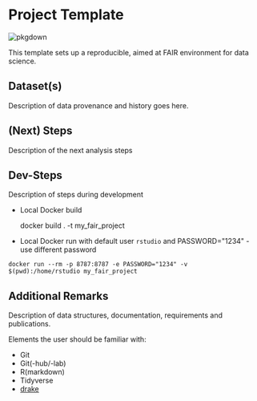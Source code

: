 # Project Template

![pkgdown](https://github.com/g4challenge/repro-fair-neuro-ds-template/workflows/pkgdown/badge.svg?branch=master)

This template sets up a reproducible, aimed at FAIR environment for data science.


## Dataset(s)
Description of data provenance and history goes here.

## (Next) Steps
Description of the next analysis steps


## Dev-Steps

Description of steps during development


- Local Docker build
    
    docker build . -t my_fair_project

- Local Docker run with default user `rstudio` and PASSWORD="1234" - use different password

```
docker run --rm -p 8787:8787 -e PASSWORD="1234" -v $(pwd):/home/rstudio my_fair_project
```
    
## Additional Remarks

Description of data structures, documentation, requirements and publications.

Elements the user should be familiar with:
- Git
- Git(-hub/-lab)
- R(markdown)
- Tidyverse
- [drake](https://books.ropensci.org/drake/)
